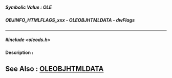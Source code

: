 ##### Symbolic Value : OLE
##### OBJINFO_HTMLFLAGS_xxx - OLEOBJHTMLDATA - dwFlags
---
##### #include <oleods.h>
**Description :**

**See Also :**
[OLEOBJHTMLDATA](D:/md_files/OLEOBJHTMLDATA.md)
---
